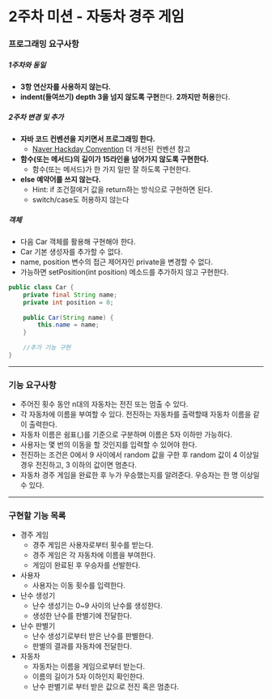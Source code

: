 # 2주차 미션 - 자동차 경주 게임

### 프로그래밍 요구사항

##### 1주차와 동일

* **3항 연산자를 사용하지 않는다.**
* **indent(들여쓰기) depth 3을 넘지 않도록 구현**한다. **2까지만 허용**한다.

##### 2주차 변경 및 추가

* **자바 코드 컨벤션을 지키면서 프로그래밍 한다.**
  * [Naver Hackday Convention](https://naver.github.io/hackday-conventions-java/) 더 개선된 컨벤션 참고
* **함수(또는 메서드)의 길이가 15라인을 넘어가지 않도록 구현한다.**
  * 함수(또는 메서드)가 한 가지 일만 잘 하도록 구현한다.
* **else 예약어를 쓰지 않는다.**
  * Hint: if 조건절에거 값을 return하는 방식으로 구현하면 된다.
  * switch/case도 허용하지 않는다

##### 객체

* 다음 Car 객체를 활용해 구현해야 한다.
* Car 기본 생성자를 추가할 수 없다.
* name, position 변수의 접근 제어자인 private을 변경할 수 없다.
* 가능하면 setPosition(int position) 메소드를 추가하지 않고 구현한다.

```java
public class Car {
    private final String name;
    private int position = 0;
    
    public Car(String name) {
        this.name = name;
    }
    
    //추가 기능 구현
}
```



---

### 기능 요구사항

* 주어진 횟수 동안 n대의 자동차는 전진 또는 멈출 수 있다.
* 각 자동차에 이름을 부여할 수 있다. 전진하는 자동차를 출력할때 자동차 이름을 같이 출력한다.
* 자동차 이름은 쉼표(,)를 기준으로 구분하며 이름은 5자 이하만 가능하다.
* 사용자는 몇 번의 이동을 할 것인지를 입력할 수 있어야 한다.
* 전진하는 조건은 0에서 9 사이에서 random 값을 구한 후 random 값이 4 이상일 경우 전진하고, 3 이하의 값이면 멈춘다.
* 자동차 경주 게임을 완료한 후 누가 우승했는지를 알려준다. 우승자는 한 명 이상일 수 있다.

----

### 구현할 기능 목록

* 경주 게임
  * 경주 게임은 사용자로부터 횟수를 받는다.
  * 경주 게임은 각 자동차에 이름을 부여한다.
  * 게임이 완료된 후 우승자를 선발한다.
* 사용자
  * 사용자는 이동 횟수를 입력한다.
* 난수 생성기
  * 난수 생성기는 0~9 사이의 난수를 생성한다.
  * 생성한 난수를 판별기에 전달한다.
* 난수 판별기
  * 난수 생성기로부터 받은 난수를 판별한다.
  * 판별의 결과를 자동차에 전달한다.
* 자동차
  * 자동차는 이름을 게임으로부터 받는다.
  * 이름의 길이가 5자 이하인지 확인한다.
  * 난수 판별기로 부터 받은 값으로 전진 혹은 멈춘다.